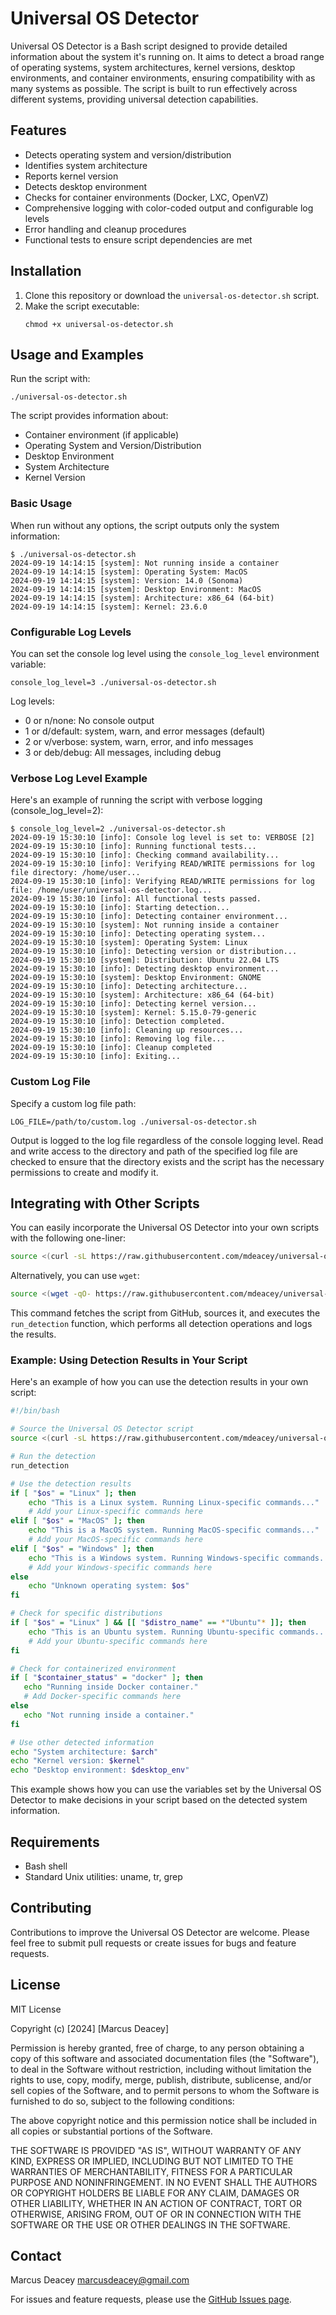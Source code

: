 # Universal OS Detector

Universal OS Detector is a Bash script designed to provide detailed information about the system it's running on. It aims to detect a broad range of operating systems, system architectures, kernel versions, desktop environments, and container environments, ensuring compatibility with as many systems as possible. The script is built to run effectively across different systems, providing universal detection capabilities.

## Features

- Detects operating system and version/distribution
- Identifies system architecture
- Reports kernel version
- Detects desktop environment
- Checks for container environments (Docker, LXC, OpenVZ)
- Comprehensive logging with color-coded output and configurable log levels
- Error handling and cleanup procedures
- Functional tests to ensure script dependencies are met

## Installation

1. Clone this repository or download the `universal-os-detector.sh` script.
2. Make the script executable:
   ```
   chmod +x universal-os-detector.sh
   ```

## Usage and Examples

Run the script with:

```
./universal-os-detector.sh
```

The script provides information about:
- Container environment (if applicable)
- Operating System and Version/Distribution
- Desktop Environment
- System Architecture
- Kernel Version

### Basic Usage

When run without any options, the script outputs only the system information:

```
$ ./universal-os-detector.sh
2024-09-19 14:14:15 [system]: Not running inside a container
2024-09-19 14:14:15 [system]: Operating System: MacOS
2024-09-19 14:14:15 [system]: Version: 14.0 (Sonoma)
2024-09-19 14:14:15 [system]: Desktop Environment: MacOS
2024-09-19 14:14:15 [system]: Architecture: x86_64 (64-bit)
2024-09-19 14:14:15 [system]: Kernel: 23.6.0
```

### Configurable Log Levels

You can set the console log level using the `console_log_level` environment variable:

```
console_log_level=3 ./universal-os-detector.sh
```

Log levels:
- 0 or n/none: No console output
- 1 or d/default: system, warn, and error messages (default)
- 2 or v/verbose: system, warn, error, and info messages
- 3 or deb/debug: All messages, including debug

### Verbose Log Level Example

Here's an example of running the script with verbose logging (console_log_level=2):

```
$ console_log_level=2 ./universal-os-detector.sh
2024-09-19 15:30:10 [info]: Console log level is set to: VERBOSE [2]
2024-09-19 15:30:10 [info]: Running functional tests...
2024-09-19 15:30:10 [info]: Checking command availability...
2024-09-19 15:30:10 [info]: Verifying READ/WRITE permissions for log file directory: /home/user...
2024-09-19 15:30:10 [info]: Verifying READ/WRITE permissions for log file: /home/user/universal-os-detector.log...
2024-09-19 15:30:10 [info]: All functional tests passed.
2024-09-19 15:30:10 [info]: Starting detection...
2024-09-19 15:30:10 [info]: Detecting container environment...
2024-09-19 15:30:10 [system]: Not running inside a container
2024-09-19 15:30:10 [info]: Detecting operating system...
2024-09-19 15:30:10 [system]: Operating System: Linux
2024-09-19 15:30:10 [info]: Detecting version or distribution...
2024-09-19 15:30:10 [system]: Distribution: Ubuntu 22.04 LTS
2024-09-19 15:30:10 [info]: Detecting desktop environment...
2024-09-19 15:30:10 [system]: Desktop Environment: GNOME
2024-09-19 15:30:10 [info]: Detecting architecture...
2024-09-19 15:30:10 [system]: Architecture: x86_64 (64-bit)
2024-09-19 15:30:10 [info]: Detecting kernel version...
2024-09-19 15:30:10 [system]: Kernel: 5.15.0-79-generic
2024-09-19 15:30:10 [info]: Detection completed.
2024-09-19 15:30:10 [info]: Cleaning up resources...
2024-09-19 15:30:10 [info]: Removing log file...
2024-09-19 15:30:10 [info]: Cleanup completed
2024-09-19 15:30:10 [info]: Exiting...
```

### Custom Log File

Specify a custom log file path:

```
LOG_FILE=/path/to/custom.log ./universal-os-detector.sh
```

Output is logged to the log file regardless of the console logging level. Read and write access to the directory and path of the specified log file are checked to ensure that the directory exists and the script has the necessary permissions to create and modify it.

## Integrating with Other Scripts

You can easily incorporate the Universal OS Detector into your own scripts with the following one-liner:

```bash
source <(curl -sL https://raw.githubusercontent.com/mdeacey/universal-os-detector/main/universal-os-detector.sh) && run_detection
```

Alternatively, you can use `wget`:

```bash
source <(wget -qO- https://raw.githubusercontent.com/mdeacey/universal-os-detector/main/universal-os-detector.sh) && run_detection
```

This command fetches the script from GitHub, sources it, and executes the `run_detection` function, which performs all detection operations and logs the results.

### Example: Using Detection Results in Your Script

Here's an example of how you can use the detection results in your own script:

```bash
#!/bin/bash

# Source the Universal OS Detector script
source <(curl -sL https://raw.githubusercontent.com/mdeacey/universal-os-detector/main/universal-os-detector.sh)

# Run the detection
run_detection

# Use the detection results
if [ "$os" = "Linux" ]; then
    echo "This is a Linux system. Running Linux-specific commands..."
    # Add your Linux-specific commands here
elif [ "$os" = "MacOS" ]; then
    echo "This is a MacOS system. Running MacOS-specific commands..."
    # Add your MacOS-specific commands here
elif [ "$os" = "Windows" ]; then
    echo "This is a Windows system. Running Windows-specific commands..."
    # Add your Windows-specific commands here
else
    echo "Unknown operating system: $os"
fi

# Check for specific distributions
if [ "$os" = "Linux" ] && [[ "$distro_name" == *"Ubuntu"* ]]; then
    echo "This is an Ubuntu system. Running Ubuntu-specific commands..."
    # Add your Ubuntu-specific commands here
fi

# Check for containerized environment
if [ "$container_status" = "docker" ]; then
   echo "Running inside Docker container."
   # Add Docker-specific commands here
else
   echo "Not running inside a container."
fi

# Use other detected information
echo "System architecture: $arch"
echo "Kernel version: $kernel"
echo "Desktop environment: $desktop_env"
```

This example shows how you can use the variables set by the Universal OS Detector to make decisions in your script based on the detected system information.

## Requirements

- Bash shell
- Standard Unix utilities: uname, tr, grep

## Contributing

Contributions to improve the Universal OS Detector are welcome. Please feel free to submit pull requests or create issues for bugs and feature requests.

## License

MIT License

Copyright (c) [2024] [Marcus Deacey]

Permission is hereby granted, free of charge, to any person obtaining a copy
of this software and associated documentation files (the "Software"), to deal
in the Software without restriction, including without limitation the rights
to use, copy, modify, merge, publish, distribute, sublicense, and/or sell
copies of the Software, and to permit persons to whom the Software is
furnished to do so, subject to the following conditions:

The above copyright notice and this permission notice shall be included in all
copies or substantial portions of the Software.

THE SOFTWARE IS PROVIDED "AS IS", WITHOUT WARRANTY OF ANY KIND, EXPRESS OR
IMPLIED, INCLUDING BUT NOT LIMITED TO THE WARRANTIES OF MERCHANTABILITY,
FITNESS FOR A PARTICULAR PURPOSE AND NONINFRINGEMENT. IN NO EVENT SHALL THE
AUTHORS OR COPYRIGHT HOLDERS BE LIABLE FOR ANY CLAIM, DAMAGES OR OTHER
LIABILITY, WHETHER IN AN ACTION OF CONTRACT, TORT OR OTHERWISE, ARISING FROM,
OUT OF OR IN CONNECTION WITH THE SOFTWARE OR THE USE OR OTHER DEALINGS IN THE
SOFTWARE.

## Contact

Marcus Deacey
marcusdeacey@gmail.com

For issues and feature requests, please use the [GitHub Issues page](https://github.com/mdeacey/universal-os-detector/issues).
